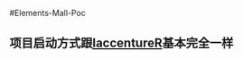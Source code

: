 #Elements-Mall-Poc

## 项目启动方式跟[IaccentureR](https://innersource.accenture.com/iaccenturer/iaccenturer/)基本完全一样

